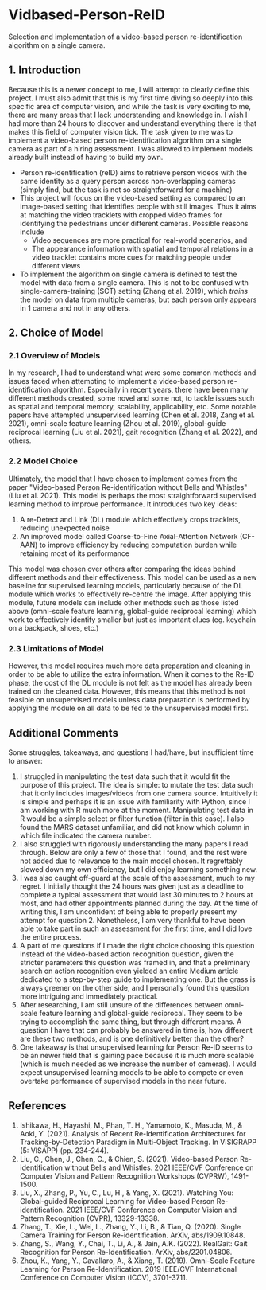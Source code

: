 # Vidbased-Person-ReID
Selection and implementation of a video-based person re-identification algorithm on a single camera.

## 1. Introduction
Because this is a newer concept to me, I will attempt to clearly define this project. I must also admit that this is my first time diving so deeply into this specific area of computer vision, and while the task is very exciting to me, there are many areas that I lack understanding and knowledge in. I wish I had more than 24 hours to discover and understand everything there is that makes this field of computer vision tick.
The task given to me was to implement a video-based person re-identification algorithm on a single camera as part of a hiring assessment. I was allowed to implement models already built instead of having to build my own.
- Person re-identification (reID) aims to retrieve person videos with the same identity as a query person across non-overlapping cameras (simply find, but the task is not so straightforward for a machine)
- This project will focus on the video-based setting as compared to an image-based setting that identifies people with still images. Thus it aims at matching the video tracklets with cropped video frames for identifying the pedestrians under different cameras. Possible reasons include
    - Video sequences are more practical for real-world scenarios, and
    - The appearance information with spatial and temporal relations in a video tracklet contains more cues for matching people under different views
- To implement the algorithm on single camera is defined to test the model with data from a single camera. This is not to be confused with single-camera-training (SCT) setting (Zhang et al. 2019), which *trains* the model on data from multiple cameras, but each person only appears in 1 camera and not in any others. 

## 2. Choice of Model
### 2.1 Overview of Models
In my research, I had to understand what were some common methods and issues faced when attempting to implement a video-based person re-identification algorithm. Especially in recent years, there have been many different methods created, some novel and some not, to tackle issues such as spatial and temporal memory, scalability, applicability, etc. Some notable papers have attempted unsupervised learning (Chen et al. 2018, Zang et al. 2021), omni-scale feature learning (Zhou et al. 2019), global-guide reciprocal learning (Liu et al. 2021), gait recognition (Zhang et al. 2022), and others.

### 2.2 Model Choice
Ultimately, the model that I have chosen to implement comes from the paper "Video-based Person Re-identification without Bells and Whistles" (Liu et al. 2021). This model is perhaps the most straightforward supervised learning method to improve performance. It introduces two key ideas:
1. A re-Detect and Link (DL) module which effectively crops tracklets, reducing unexpected noise
2. An improved model called Coarse-to-Fine Axial-Attention Network (CF-AAN) to improve efficiency by reducing computation burden while retaining most of its performance

This model was chosen over others after comparing the ideas behind different methods and their effectiveness. This model can be used as a new baseline for supervised learning models, particularly because of the DL module which works to effectively re-centre the image. After applying this module, future models can include other methods such as those listed above (omni-scale feature learning, global-guide reciprocal learning) which work to effectively identify smaller but just as important clues (eg. keychain on a backpack, shoes, etc.)

### 2.3 Limitations of Model
However, this model requires much more data preparation and cleaning in order to be able to utilize the extra information. When it comes to the Re-ID phase, the cost of the DL module is not felt as the model has already been trained on the cleaned data. However, this means that this method is not feasible on unsupervised models unless data preparation is performed by applying the module on all data to be fed to the unsupervised model first.

## Additional Comments
Some struggles, takeaways, and questions I had/have, but insufficient time to answer:
1. I struggled in manipulating the test data such that it would fit the purpose of this project. The idea is simple: to mutate the test data such that it only includes images/videos from one camera source. Intuitively it is simple and perhaps it is an issue with familiarity with Python, since I am working with R much more at the moment. Manipulating test data in R would be a simple select or filter function (filter in this case). I also found the MARS dataset unfamiliar, and did not know which column in which file indicated the camera number.
2. I also struggled with rigorously understanding the many papers I read through. Below are only a few of those that I found, and the rest were not added due to relevance to the main model chosen. It regrettably slowed down my own efficiency, but I did enjoy learning something new.
3. I was also caught off-guard at the scale of the assessment, much to my regret. I initially thought the 24 hours was given just as a deadline to complete a typical assessment that would last 30 minutes to 2 hours at most, and had other appointments planned during the day. At the time of writing this, I am unconfident of being able to properly present my attempt for question 2. Nonetheless, I am very thankful to have been able to take part in such an assessment for the first time, and I did love the entire process.
4. A part of me questions if I made the right choice choosing this question instead of the video-based action recognition question, given the stricter parameters this question was framed in, and that a preliminary search on action recognition even yielded an entire Medium article dedicated to a step-by-step guide to implementing one. But the grass is always greener on the other side, and I personally found this question more intriguing and immediately practical.
5. After researching, I am still unsure of the differences between omni-scale feature learning and global-guide reciprocal. They seem to be trying to accomplish the same thing, but through different means. A question I have that can probably be answered in time is, how different are these two methods, and is one definitively better than the other?
6. One takeaway is that unsupervised learning for Person Re-ID seems to be an newer field that is gaining pace because it is much more scalable (which is much needed as we increase the number of cameras). I would expect unsupervised learning models to be able to compete or even overtake performance of supervised models in the near future.

## References
1. Ishikawa, H., Hayashi, M., Phan, T. H., Yamamoto, K., Masuda, M., & Aoki, Y. (2021). Analysis of Recent Re-Identification Architectures for Tracking-by-Detection Paradigm in Multi-Object Tracking. In VISIGRAPP (5: VISAPP) (pp. 234-244).
2. Liu, C., Chen, J., Chen, C., & Chien, S. (2021). Video-based Person Re-identification without Bells and Whistles. 2021 IEEE/CVF Conference on Computer Vision and Pattern Recognition Workshops (CVPRW), 1491-1500.
3. Liu, X., Zhang, P., Yu, C., Lu, H., & Yang, X. (2021). Watching You: Global-guided Reciprocal Learning for Video-based Person Re-identification. 2021 IEEE/CVF Conference on Computer Vision and Pattern Recognition (CVPR), 13329-13338.
4. Zhang, T., Xie, L., Wei, L., Zhang, Y., Li, B., & Tian, Q. (2020). Single Camera Training for Person Re-identification. ArXiv, abs/1909.10848.
5. Zhang, S., Wang, Y., Chai, T., Li, A., & Jain, A.K. (2022). RealGait: Gait Recognition for Person Re-Identification. ArXiv, abs/2201.04806.
6. Zhou, K., Yang, Y., Cavallaro, A., & Xiang, T. (2019). Omni-Scale Feature Learning for Person Re-Identification. 2019 IEEE/CVF International Conference on Computer Vision (ICCV), 3701-3711.
